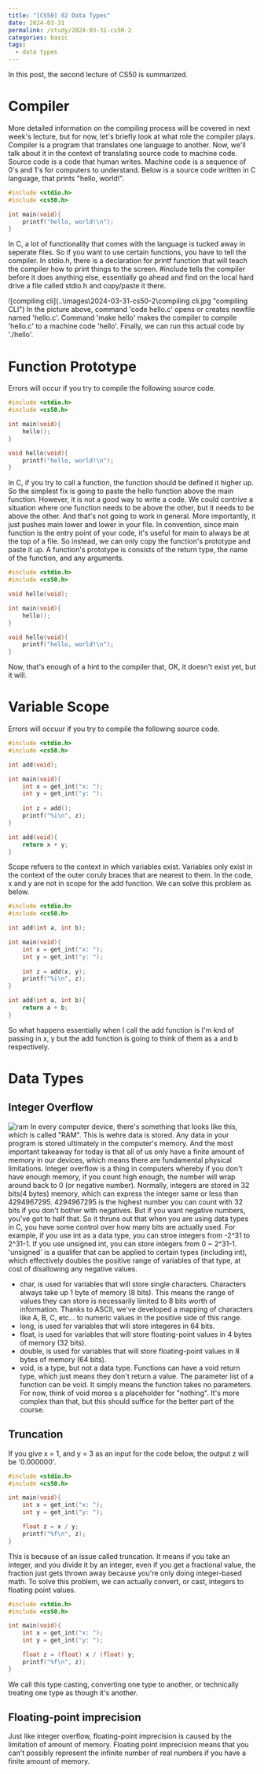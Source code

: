 ```yaml
---
title: "[CS50] 02 Data Types"
date: 2024-03-31
permalink: /study/2024-03-31-cs50-2
categories: basic
tags:
  - data types
---
```


In this post, the second lecture of CS50 is summarized.

# Compiler
More detailed information on the compiling process will be covered in next week's lecture, but for now, let's briefly look at what role the compiler plays.
Compiler is a program that translates one language to another. Now, we'll talk about it in the context of translating source code to machine code. Source code is a code that human writes. Machine code is a sequence of 0's and 1's for computers to understand. Below is a source code written in C language, that prints "hello, world!". 
```c
#include <stdio.h>
#include <cs50.h>

int main(void){
    printf("hello, world!\n");
}
```
In C, a lot of functionality that comes with the language is tucked away in seperate files. So if you want to use certain functions, you have to tell the compiler. In stdio.h, there is a declaration for printf function that will teach the compiler how to print things to the screen. #include tells the compiler before it does anything else, essentially go ahead and find on the local hard drive a file called stdio.h and copy/paste it there.

![compiling cli](..\images\2024-03-31-cs50-2\compiling cli.jpg "compiling CLI")
In the picture above, command 'code hello.c' opens or creates newfile named 'hello.c'. Command 'make hello' makes the compiler to compile 'hello.c' to a machine code 'hello'. Finally, we can run this actual code by './hello'.

# Function Prototype
Errors will occur if you try to compile the following source code.
```c
#include <stdio.h>
#include <cs50.h>

int main(void){
    hello();
}

void hello(void){
    printf("hello, world!\n");
}
```
In C, if you try to call a function, the function should be defined it higher up. So the simplest fix is going to paste the hello function above the main function. However, it is not a good way to write a code. We could contrive a situation where one function needs to be above the other, but it needs to be above the other. And that's not going to work in general. More importantly, it just pushes main lower and lower in your file. In convention, since main function is the entry point of your code, it's useful for main to always be at the top of a file.
So instead, we can only copy the function's prototype and paste it up. A function's prototype is consists of the return type, the name of the function, and any arguments. 
```c
#include <stdio.h>
#include <cs50.h>

void hello(void);

int main(void){
    hello();
}

void hello(void){
    printf("hello, world!\n");
}
```
Now, that's enough of a hint to the compiler that, OK, it doesn't exist yet, but it will. 

# Variable Scope
Errors will occuur if you try to compile the following source code.
```c
#include <stdio.h>
#include <cs50.h>

int add(void);

int main(void){
    int x = get_int("x: ");
    int y = get_int("y: ");
    
    int z = add();
    printf("%i\n", z);
}

int add(void){
    return x + y;
}
```
Scope refuers to the context in which variables exist. Variables only exist in the context of the outer coruly braces that are nearest to them. In the code, x and y are not in scope for the add function. We can solve this problem as below.
```c
#include <stdio.h>
#include <cs50.h>

int add(int a, int b);

int main(void){
    int x = get_int("x: ");
    int y = get_int("y: ");
    
    int z = add(x, y);
    printf("%i\n", z);
}

int add(int a, int b){
    return a + b;
}
```
So what happens essentially when I call the add function is I'm knd of passing in x, y but the add function is going to think of them as a and b respectively.

# Data Types
## Integer Overflow
![ram](..\images\2024-03-31-cs50-2\ram.jpg "RAM")
In every computer device, there's something that looks like this, which is called "RAM". This is wehre data is stored. Any data in your program is stored ultimately in the computer's memory. And the most important takeaway for today is that all of us only have a finite amount of memory in our devices, which means there are fundamental physical limitations.
Integer overflow is a thing in computers whereby if you don't have enough memory, if you count high enough, the number will wrap around back to 0 (or negative number). Normally, integers are stored in 32 bits(4 bytes) memory, which can express the integer same or less than 4294967295. 4294967295 is the highest number you can count with 32 bits if you don't bother with negatives. But if you want negative numbers, you've got to half that.
So it thruns out that when you are using data types in C, you have some control over how many bits are actually used. For example, if you use int as a data type, you can stroe integers from -2^31 to 2^31-1. If you use unsigned int, you can store integers from 0 ~ 2^31-1. 'unsigned' is a qualifer that can be applied to certain types (including int), which effectively doubles the positive range of variables of that type, at cost of disallowing any negative values. 
* char, is used for variables that will store single characters. Characters always take up 1 byte of memory (8 bits). This means the range of values they can store is necessarily limited to 8 bits worth of information. Thanks to ASCII, we've developed a mapping of characters like A, B, C, etc... to numeric values in the positive side of this range.
* long, is used for variables that will store integeres in 64 bits.
* float, is used for variables that will store floating-point values in 4 bytes of memory (32 bits).
* double, is used for variables that will store floating-point values in 8 bytes of memory (64 bits).
* void, is a type, but not a data type. Functions can have a void return type, which just means they don't return a value. The parameter list of a function can be void. It simply means the function takes no parameters. For now, think of void morea s a placeholder for "nothing". It's more complex than that, but this should suffice for the better part of the course.

## Truncation
If you give x = 1, and y = 3 as an input for the code below, the output z will be '0.000000'.
```c
#include <stdio.h>
#include <cs50.h>

int main(void){
    int x = get_int("x: ");
    int y = get_int("y: ");

    float z = x / y;
    printf("%f\n", z);
}
```
This is because of an issue called truncation. It means if you take an integer, and you divide it by an integer, even if you get a fractional value, the fraction just gets thrown away because you're only doing integer-based math. 
To solve this problem, we can actually convert, or cast, integers to floating point values.
```c
#include <stdio.h>
#include <cs50.h>

int main(void){
    int x = get_int("x: ");
    int y = get_int("y: ");

    float z = (float) x / (float) y;
    printf("%f\n", z);
}
```
We call this type casting, converting one type to another, or technically treating one type as though it's another.

## Floating-point imprecision
Just like integer overflow, floating-point imprecision is caused by the limitation of amount of memory. Floating point imprecision means that you can't possibly represent the infinite number of real numbers if you have a finite amount of memory.